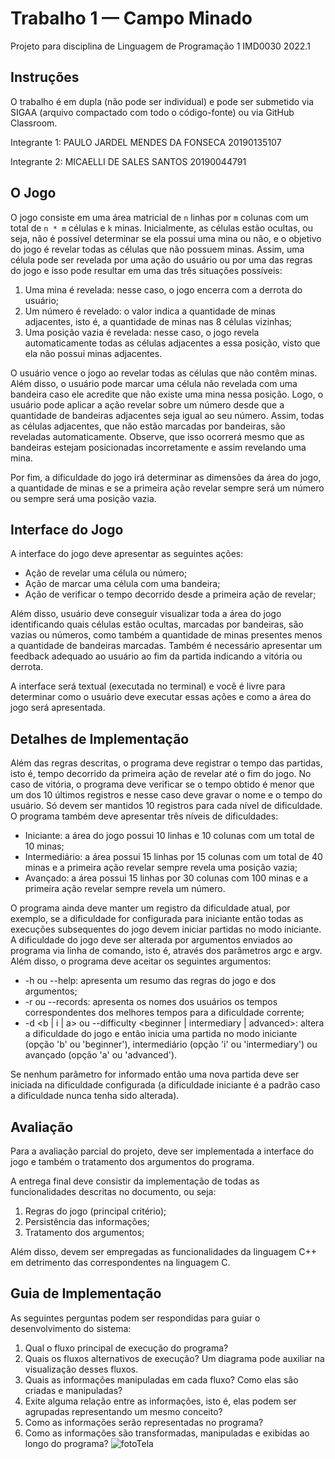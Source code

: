 # Trabalho 1 — Campo Minado

Projeto para disciplina de Linguagem de Programação 1 IMD0030 2022.1

## Instruções

O trabalho é em dupla (não pode ser individual) e pode ser submetido via SIGAA (arquivo compactado com todo o código-fonte) ou via GitHub Classroom.

Integrante 1: PAULO JARDEL MENDES DA FONSECA 20190135107

Integrante 2: MICAELLI DE SALES SANTOS 20190044791

## O Jogo

O jogo consiste em uma área matricial de `n` linhas por `m` colunas com um total de `n * m` células e `k` minas. Inicialmente, as células estão ocultas, ou seja, não é possível determinar se ela possui uma mina ou não, e o objetivo do jogo é revelar todas as células que não possuem minas. Assim, uma célula pode ser revelada por uma ação do usuário ou por uma das regras do jogo e isso pode resultar em uma das três situações possíveis:

1. Uma mina é revelada: nesse caso, o jogo encerra com a derrota do usuário;
2. Um número é revelado: o valor indica a quantidade de minas adjacentes, isto é, a quantidade de minas nas 8 células vizinhas;
3. Uma posição vazia é revelada: nesse caso, o jogo revela automaticamente todas as células adjacentes a essa posição, visto que ela não possui minas adjacentes.

O usuário vence o jogo ao revelar todas as células que não contêm minas. Além disso, o usuário pode marcar uma célula não revelada com uma bandeira caso ele acredite que não existe uma mina nessa posição. Logo, o usuário pode aplicar a ação revelar sobre um número desde que a quantidade de bandeiras adjacentes seja igual ao seu número. Assim, todas as células adjacentes, que não estão marcadas por bandeiras, são reveladas automaticamente. Observe, que isso ocorrerá mesmo que as bandeiras estejam posicionadas incorretamente e assim revelando uma mina.

Por fim, a dificuldade do jogo irá determinar as dimensões da área do jogo, a quantidade de minas e se a primeira ação revelar sempre será um número ou sempre será uma posição vazia.

## Interface do Jogo

A interface do jogo deve apresentar as seguintes ações:

- Ação de revelar uma célula ou número;
- Ação de marcar uma célula com uma bandeira;
- Ação de verificar o tempo decorrido desde a primeira ação de revelar;

Além disso, usuário deve conseguir visualizar toda a área do jogo identificando quais células estão ocultas, marcadas por bandeiras, são vazias ou números, como também a quantidade de minas presentes menos a quantidade de bandeiras marcadas. Também é necessário apresentar um feedback adequado ao usuário ao fim da partida indicando a vitória ou derrota.

A interface será textual (executada no terminal) e você é livre para determinar como o usuário deve executar essas ações e como a área do jogo será apresentada.

## Detalhes de Implementação

Além das regras descritas, o programa deve registrar o tempo das partidas, isto é, tempo decorrido da primeira ação de revelar até o fim do jogo. No caso de vitória, o programa deve verificar se o tempo obtido é menor que um dos 10 últimos registros e nesse caso deve gravar o nome e o tempo do usuário. Só devem ser mantidos 10 registros para cada nível de dificuldade. O programa também deve apresentar três níveis de dificuldades:

- Iniciante: a área do jogo possui 10 linhas e 10 colunas com um total de 10 minas;
- Intermediário: a área possui 15 linhas por 15 colunas com um total de 40 minas e a primeira ação revelar sempre revela uma posição vazia;
- Avançado: a área possui 15 linhas por 30 colunas com 100 minas e a primeira ação revelar sempre revela um número.

O programa ainda deve manter um registro da dificuldade atual, por exemplo, se a dificuldade for configurada para iniciante então todas as execuções subsequentes do jogo devem iniciar partidas no modo iniciante. A dificuldade do jogo deve ser alterada por argumentos enviados ao programa via linha de comando, isto é, através dos parâmetros argc e argv. Além disso, o programa deve aceitar os seguintes argumentos:

- -h ou --help: apresenta um resumo das regras do jogo e dos argumentos;
- -r ou --records: apresenta os nomes dos usuários os tempos correspondentes dos melhores tempos para a dificuldade corrente;
- -d <b | i | a> ou --difficulty <beginner | intermediary | advanced>: altera a dificuldade do jogo e então inicia uma partida no modo iniciante (opção 'b' ou 'beginner'), intermediário (opção 'i' ou 'intermediary') ou avançado (opção 'a' ou 'advanced').

Se nenhum parâmetro for informado então uma nova partida deve ser iniciada na dificuldade configurada (a dificuldade iniciante é a padrão caso a dificuldade nunca tenha sido alterada).


## Avaliação

Para a avaliação parcial do projeto, deve ser implementada a interface do jogo e também o tratamento dos argumentos do programa.

A entrega final deve consistir da implementação de todas as funcionalidades descritas no documento, ou seja:
1. Regras do jogo (principal critério);
2. Persistência das informações;
3. Tratamento dos argumentos;

Além disso, devem ser empregadas as funcionalidades da linguagem C++ em detrimento das correspondentes na linguagem C.

## Guia de Implementação

As seguintes perguntas podem ser respondidas para guiar o desenvolvimento do sistema:

1. Qual o fluxo principal de execução do programa?
2. Quais os fluxos alternativos de execução? Um diagrama pode auxiliar na visualização desses fluxos.
3. Quais as informações manipuladas em cada fluxo? Como elas são criadas e manipuladas?
4. Exite alguma relação entre as informações, isto é, elas podem ser agrupadas representando um mesmo conceito?
5. Como as informações serão representadas no programa?
6. Como as informações são transformadas, manipuladas e exibidas ao longo do programa?
![fotoTela](https://user-images.githubusercontent.com/50933125/168455094-6e648e05-2b42-4990-a581-0c494f651346.png)


